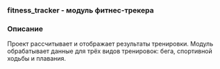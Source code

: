 ### fitness_tracker - модуль фитнес-трекера
### Описание
Проект рассчитывает и отображает результаты тренировки. Модуль обрабатывает данные для трёх видов тренировок: бега, спортивной ходьбы и плавания. 